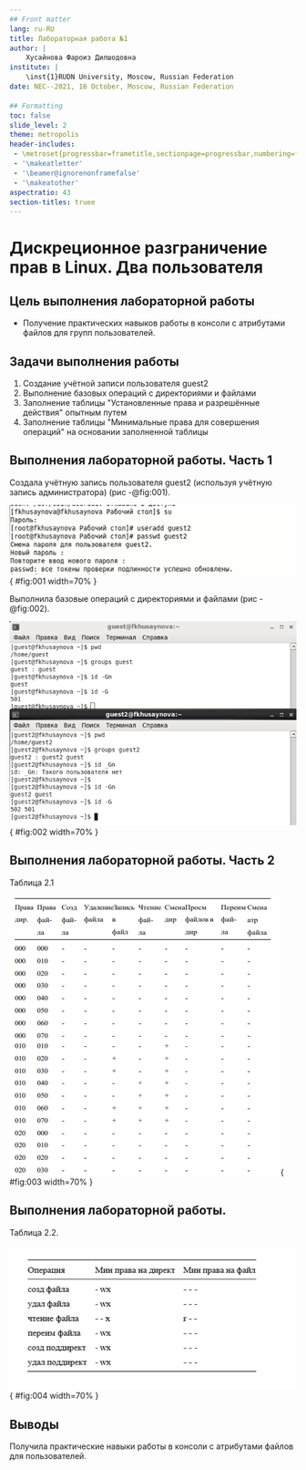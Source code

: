 ```yaml
---
## Front matter
lang: ru-RU
title: Лабораторная работа №1 
author: |
	Хусайнова Фароиз Дилшодовна 
institute: |
	\inst{1}RUDN University, Moscow, Russian Federation
date: NEC--2021, 16 October, Moscow, Russian Federation

## Formatting
toc: false
slide_level: 2
theme: metropolis
header-includes: 
 - \metroset{progressbar=frametitle,sectionpage=progressbar,numbering=fraction}
 - '\makeatletter'
 - '\beamer@ignorenonframefalse'
 - '\makeatother'
aspectratio: 43
section-titles: truee
---
```


# Дискреционное разграничение прав в Linux. Два пользователя

## Цель выполнения лабораторной работы

- Получение практических навыков работы в консоли с атрибутами файлов для групп пользователей.

## Задачи выполнения работы

1. Создание учётной записи пользователя guest2
2. Выполнение базовых операций с директориями и файлами
3. Заполнение таблицы "Установленные права и разрешённые действия" опытным путем
4. Заполнение таблицы "Минимальные права для совершения операций" на основании заполненной таблицы 

## Выполнения лабораторной работы. Часть 1

Создала учётную запись пользователя guest2 (используя учётную запись администратора) (рис -@fig:001). 

![Создание учётной запись пользователя guest](images/2.PNG){ #fig:001 width=70% }

Выполнила базовые операций с директориями и файлами (рис -@fig:002).

![Базовые операций с директориями и файлами](images/4.PNG){ #fig:002 width=70% }

## Выполнения лабораторной работы. Часть 2

Таблица 2.1

![](images/8.PNG){ #fig:003 width=70% }

## Выполнения лабораторной работы. 

Таблица 2.2.

![}$](images/9.PNG){ #fig:004 width=70% }


## Выводы

Получила практические навыки работы в консоли с атрибутами файлов для пользователей.
